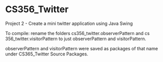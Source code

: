 # CS356_Twitter
Project 2 - Create a mini twitter application using Java Swing

To compile: rename the folders cs356_twitter.observerPattern and cs 356_twitter.visitorPattern to just observerPattern and visitorPattern.

observerPattern and visitorPattern were saved as packages of that name under CS365_Twitter Source Packages.
